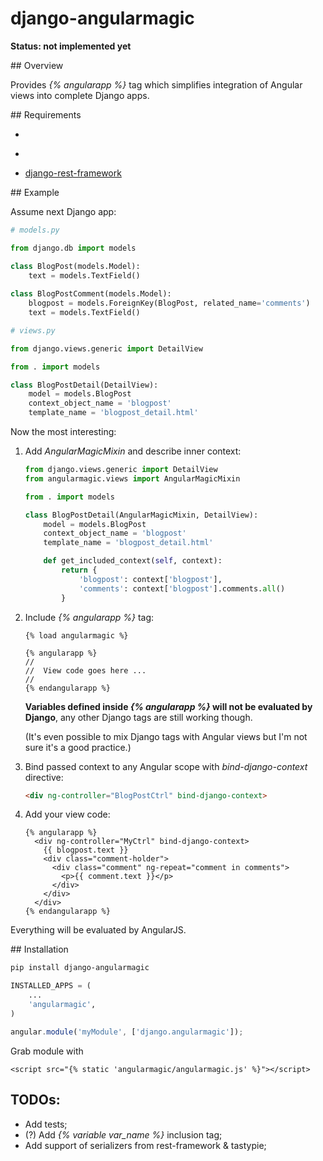 # django-angularmagic


**Status: not implemented yet**

<a name="overview"/>
## Overview

Provides *{% angularapp %}* tag which simplifies integration of Angular views into complete Django apps.

<a name="requirements/">
## Requirements

* ~~~Python (2.6, 2.7, 3.2, 3.3)~~~
* ~~~Django (1.4 - 1.6)~~~
* [django-rest-framework](https://github.com/tomchristie/django-rest-framework)

<a name="example"/>
## Example

Assume next Django app:

```python
# models.py

from django.db import models

class BlogPost(models.Model):
    text = models.TextField()
  
class BlogPostComment(models.Model):
    blogpost = models.ForeignKey(BlogPost, related_name='comments')
    text = models.TextField()

# views.py

from django.views.generic import DetailView

from . import models

class BlogPostDetail(DetailView):
    model = models.BlogPost
    context_object_name = 'blogpost'
    template_name = 'blogpost_detail.html'
```

Now the most interesting:

1. Add *AngularMagicMixin* and describe inner context:

    ```python
    from django.views.generic import DetailView
    from angularmagic.views import AngularMagicMixin

    from . import models

    class BlogPostDetail(AngularMagicMixin, DetailView):
        model = models.BlogPost
        context_object_name = 'blogpost'
        template_name = 'blogpost_detail.html'

        def get_included_context(self, context):
            return {
                'blogpost': context['blogpost'],
                'comments': context['blogpost'].comments.all()
            }
    ```

1. Include *{% angularapp %}* tag:

    ```django
    {% load angularmagic %}
    
    {% angularapp %}
    //
    //  View code goes here ...
    //
    {% endangularapp %}
    ```
    
    **Variables defined inside *{% angularapp %}* will not be evaluated by Django**, any other Django tags are still working though.
    
    (It's even possible to mix Django tags with Angular views but I'm not sure it's a good practice.)

1. Bind passed context to any Angular scope with *bind-django-context* directive:

    ```html
    <div ng-controller="BlogPostCtrl" bind-django-context>
    ```

1. Add your view code:
    
    ```django
    {% angularapp %}
      <div ng-controller="MyCtrl" bind-django-context>
        {{ blogpost.text }}
        <div class="comment-holder">
          <div class="comment" ng-repeat="comment in comments">
            <p>{{ comment.text }}</p>
          </div>
        </div>
      </div>
    {% endangularapp %}
    ```

Everything will be evaluated by AngularJS.

<a name="install"/>
## Installation

```bash
pip install django-angularmagic
```
```python
INSTALLED_APPS = (
    ...
    'angularmagic',
)
```
```javascript
angular.module('myModule', ['django.angularmagic']);
```

Grab module with

```django
<script src="{% static 'angularmagic/angularmagic.js' %}"></script>
```

## TODOs:
* Add tests;
* (?) Add *{% variable var_name %}* inclusion tag;
* Add support of serializers from rest-framework & tastypie;
